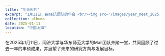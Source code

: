 ```yaml
---
title: "年会照片"
excerpt: "1月11日，在mail团队的年会 <br/><img src='/images/year_meet_2025.jpg'>"
collection: albums
date: 2025-01-11
location: "中国上海"
---
```


在2025年1月11日，同济大学与华东师范大学的Mail团队齐聚一堂，共同回顾了过去一年的丰硕成果，并展望了未来的研究方向与发展目标。
